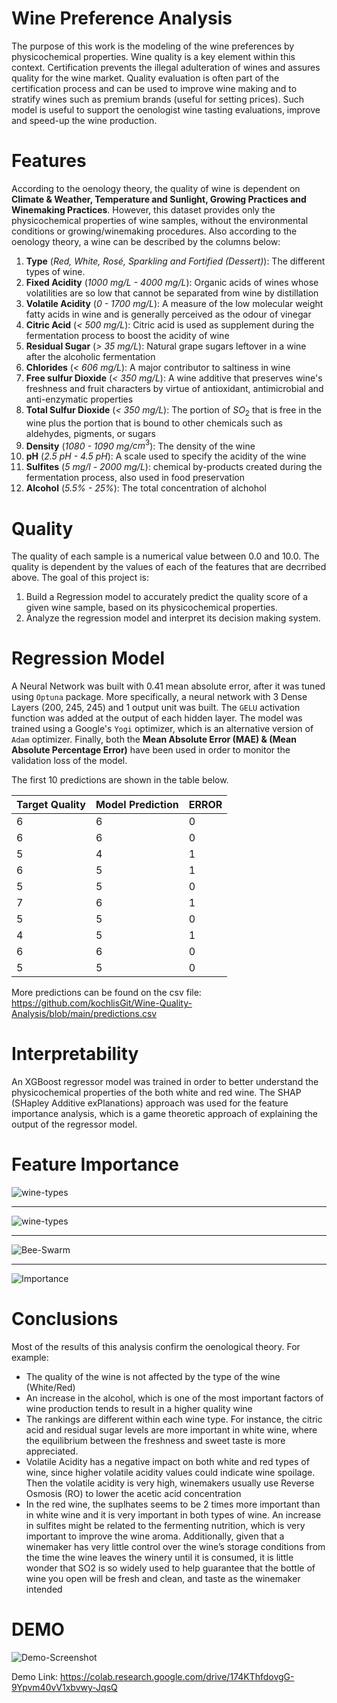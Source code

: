 # Wine Preference Analysis

The purpose of this work is the modeling of the wine preferences by physicochemical properties.
Wine quality is a key element within this context. Certification prevents the illegal adulteration of wines
and assures quality for the wine market. Quality evaluation is often part of the certification process 
and can be used to improve wine making and to stratify wines such as premium brands (useful for setting prices).
Such model is useful to support the oenologist wine tasting evaluations, improve and speed-up the wine production.

# Features

According to the oenology theory, the quality of wine is dependent on
**Climate & Weather, Temperature and Sunlight, Growing Practices and Winemaking Practices**.
However, this dataset provides only the physicochemical properties of wine samples, without
the environmental conditions or growing/winemaking procedures. Also according to the oenology
theory, a wine can be described by the columns below:

1. **Type** (*Red, White, Rosé, Sparkling and Fortified (Dessert)*): The different types of wine.
2. **Fixed Acidity** (*1000 mg/L - 4000 mg/L*): Organic acids of wines whose volatilities are so low that cannot be separated from wine by distillation
3. **Volatile Acidity** (*0 - 1700 mg/L*): A measure of the low molecular weight fatty acids in wine and is generally perceived as the odour of vinegar
4. **Citric Acid** (*< 500 mg/L*): Citric acid is used as supplement during the fermentation process to boost the acidity of wine
5. **Residual Sugar** (*> 35 mg/L*): Natural grape sugars leftover in a wine after the alcoholic fermentation
6. **Chlorides** (*< 606 mg/L*): A major contributor to saltiness in wine
7. **Free sulfur Dioxide** (*< 350 mg/L*): A wine additive that preserves wine's freshness and fruit characters by virtue of antioxidant, antimicrobial and anti-enzymatic properties
8. **Total Sulfur Dioxide** (*< 350 mg/L*): The portion of $SO_{2}$ that is free in the wine plus the portion that is bound to other chemicals such as aldehydes, pigments, or sugars
9. **Density** (*1080 - 1090 mg/*$cm^3$): The density of the wine
10. **pH** (*2.5 pH - 4.5 pH*): A scale used to specify the acidity of the wine
11. **Sulfites** (*5 mg/l - 2000 mg/L*): chemical by-products created during the fermentation process, also used in food preservation
12. **Alcohol** (*5.5% - 25%*): The total concentration of alchohol 

# Quality

The quality of each sample is a numerical value between 0.0 and 10.0. The quality is dependent by the values of each of the features that are decrribed above. The goal of this project is:
1. Build a Regression model to accurately predict the quality score of a given wine sample, based on its physicochemical properties.
2. Analyze the regression model and interpret its decision making system.

# Regression Model

A Neural Network was built with 0.41 mean absolute error, after it was tuned using `Optuna` package. More specifically, a
neural network with 3 Dense Layers (200, 245, 245) and 1 output unit was built. The `GELU` activation function was added at
the output of each hidden layer. The model was trained using a Google's `Yogi` optimizer, which is an alternative version of `Adam`
optimizer. Finally, both the **Mean Absolute Error (MAE) & (Mean Absolute Percentage Error)** have been used in order to monitor the 
validation loss of the model.

The first 10 predictions are shown in the table below.

| Target Quality | Model Prediction | ERROR |
|----------------|------------------|-------|
| 6              | 6                | 0     |
| 6              | 6                | 0     |
| 5              | 4                | 1     |
| 6              | 5                | 1     |
| 5              | 5                | 0     |
| 7              | 6                | 1     |
| 5              | 5                | 0     |
| 4              | 5                | 1     |
| 6              | 6                | 0     |
| 5              | 5                | 0     |

More predictions can be found on the csv file: https://github.com/kochlisGit/Wine-Quality-Analysis/blob/main/predictions.csv

# Interpretability

An XGBoost regressor model was trained in order to better understand the physicochemical properties of the both white and red wine.
The SHAP (SHapley Additive exPlanations) approach was used for the feature importance analysis, which is a game theoretic approach of explaining the output of the regressor model.

# Feature Importance

![wine-types](https://github.com/kochlisGit/Wine-Quality-Analysis/blob/main/screenshots/correlations.png)

---------------------------------------

![wine-types](https://github.com/kochlisGit/Wine-Quality-Analysis/blob/main/screenshots/wine-types-qualities.png)

---------------------------------------

![Bee-Swarm](https://github.com/kochlisGit/Wine-Quality-Analysis/blob/main/screenshots/physicochemical-importance.png)

---------------------------------------

![Importance](https://github.com/kochlisGit/Wine-Quality-Analysis/blob/main/screenshots/physicochemical-beeswarm.png)

# Conclusions

Most of the results of this analysis confirm the oenological theory. For example:
* The quality of the wine is not affected by the type of the wine (White/Red)
* An increase in the alcohol, which is one of the most important factors of wine production tends to result in a higher quality wine
* The rankings are different within each wine type. For instance, the citric acid and residual sugar levels are more important in white wine, where the equilibrium between the freshness and sweet taste is more appreciated. 
* Volatile Acidity has a negative impact on both white and red types of wine, since higher volatile acidity values could indicate wine spoilage. Then the volatile acidity is very high, winemakers usually use Reverse Osmosis (RO) to lower the acetic acid concentration
* In the red wine, the suplhates seems to be 2 times more important than in white wine and it is very important in both types of wine. An increase in sulfites might be related to the fermenting nutrition, which is very important to improve the wine aroma. Additionally, given that a winemaker has very little control over the wine’s storage conditions from the time the wine leaves the winery until it is consumed, it is little wonder that SO2 is so widely used to help guarantee that the bottle of wine you open will be fresh and clean, and taste as the winemaker intended

# DEMO

![Demo-Screenshot](https://github.com/kochlisGit/Wine-Preference-Analysis/blob/main/screenshots/demo.png)

Demo Link:
https://colab.research.google.com/drive/174KThfdovgG-9Ypvm40vV1xbvwy-JqsQ

